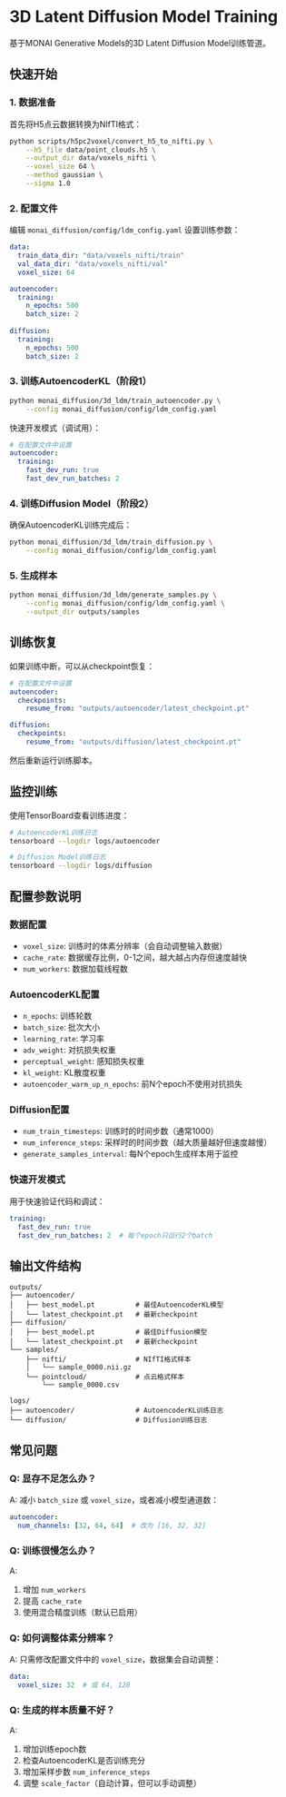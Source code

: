 # 3D Latent Diffusion Model Training

基于MONAI Generative Models的3D Latent Diffusion Model训练管道。

## 快速开始

### 1. 数据准备

首先将H5点云数据转换为NIfTI格式：

```bash
python scripts/h5pc2voxel/convert_h5_to_nifti.py \
    --h5_file data/point_clouds.h5 \
    --output_dir data/voxels_nifti \
    --voxel_size 64 \
    --method gaussian \
    --sigma 1.0
```

### 2. 配置文件

编辑 `monai_diffusion/config/ldm_config.yaml` 设置训练参数：

```yaml
data:
  train_data_dir: "data/voxels_nifti/train"
  val_data_dir: "data/voxels_nifti/val"
  voxel_size: 64

autoencoder:
  training:
    n_epochs: 500
    batch_size: 2
    
diffusion:
  training:
    n_epochs: 500
    batch_size: 2
```

### 3. 训练AutoencoderKL（阶段1）

```bash
python monai_diffusion/3d_ldm/train_autoencoder.py \
    --config monai_diffusion/config/ldm_config.yaml
```

快速开发模式（调试用）：

```yaml
# 在配置文件中设置
autoencoder:
  training:
    fast_dev_run: true
    fast_dev_run_batches: 2
```

### 4. 训练Diffusion Model（阶段2）

确保AutoencoderKL训练完成后：

```bash
python monai_diffusion/3d_ldm/train_diffusion.py \
    --config monai_diffusion/config/ldm_config.yaml
```

### 5. 生成样本

```bash
python monai_diffusion/3d_ldm/generate_samples.py \
    --config monai_diffusion/config/ldm_config.yaml \
    --output_dir outputs/samples
```

## 训练恢复

如果训练中断，可以从checkpoint恢复：

```yaml
# 在配置文件中设置
autoencoder:
  checkpoints:
    resume_from: "outputs/autoencoder/latest_checkpoint.pt"

diffusion:
  checkpoints:
    resume_from: "outputs/diffusion/latest_checkpoint.pt"
```

然后重新运行训练脚本。

## 监控训练

使用TensorBoard查看训练进度：

```bash
# AutoencoderKL训练日志
tensorboard --logdir logs/autoencoder

# Diffusion Model训练日志
tensorboard --logdir logs/diffusion
```

## 配置参数说明

### 数据配置

- `voxel_size`: 训练时的体素分辨率（会自动调整输入数据）
- `cache_rate`: 数据缓存比例，0-1之间，越大越占内存但速度越快
- `num_workers`: 数据加载线程数

### AutoencoderKL配置

- `n_epochs`: 训练轮数
- `batch_size`: 批次大小
- `learning_rate`: 学习率
- `adv_weight`: 对抗损失权重
- `perceptual_weight`: 感知损失权重
- `kl_weight`: KL散度权重
- `autoencoder_warm_up_n_epochs`: 前N个epoch不使用对抗损失

### Diffusion配置

- `num_train_timesteps`: 训练时的时间步数（通常1000）
- `num_inference_steps`: 采样时的时间步数（越大质量越好但速度越慢）
- `generate_samples_interval`: 每N个epoch生成样本用于监控

### 快速开发模式

用于快速验证代码和调试：

```yaml
training:
  fast_dev_run: true
  fast_dev_run_batches: 2  # 每个epoch只运行2个batch
```

## 输出文件结构

```
outputs/
├── autoencoder/
│   ├── best_model.pt          # 最佳AutoencoderKL模型
│   └── latest_checkpoint.pt   # 最新checkpoint
├── diffusion/
│   ├── best_model.pt          # 最佳Diffusion模型
│   └── latest_checkpoint.pt   # 最新checkpoint
└── samples/
    ├── nifti/                 # NIfTI格式样本
    │   └── sample_0000.nii.gz
    └── pointcloud/            # 点云格式样本
        └── sample_0000.csv

logs/
├── autoencoder/               # AutoencoderKL训练日志
└── diffusion/                 # Diffusion训练日志
```

## 常见问题

### Q: 显存不足怎么办？

A: 减小 `batch_size` 或 `voxel_size`，或者减小模型通道数：

```yaml
autoencoder:
  num_channels: [32, 64, 64]  # 改为 [16, 32, 32]
```

### Q: 训练很慢怎么办？

A: 
1. 增加 `num_workers`
2. 提高 `cache_rate`
3. 使用混合精度训练（默认已启用）

### Q: 如何调整体素分辨率？

A: 只需修改配置文件中的 `voxel_size`，数据集会自动调整：

```yaml
data:
  voxel_size: 32  # 或 64, 128
```

### Q: 生成的样本质量不好？

A: 
1. 增加训练epoch数
2. 检查AutoencoderKL是否训练充分
3. 增加采样步数 `num_inference_steps`
4. 调整 `scale_factor`（自动计算，但可以手动调整）

